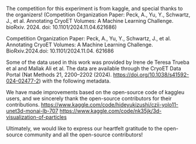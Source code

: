 The competition for this experiment is from kaggle, and special thanks to the organizers! (Competition Organization Paper: Peck, A., Yu, Y., Schwartz, J., et al. Annotating CryoET Volumes: A Machine Learning Challenge. bioRxiv. 2024. doi: 10.1101/2024.11.04.621686)

Competition Organization Paper: Peck, A., Yu, Y., Schwartz, J., et al. Annotating CryoET Volumes: A Machine Learning Challenge. BioRxiv.2024.doi: 10.1101/2024.11.04. 621686

Some of the data used in this work was provided by Irene de Teresa Trueba et al and Mallak Ali et al. The data are available through the CryoET Data Portal (Nat Methods 21, 2200–2202 (2024). https://doi.org/10.1038/s41592-024-02477-2) with the following metadata.

We have made improvements based on the open-source code of kaggleu users, and we sincerely thank the open-source contributors for their contributions.
https://www.kaggle.com/code/hideyukizushi/czii-yolo11-unet3d-monai-lb-707
https://www.kaggle.com/code/nk35jk/3d-visualization-of-particles

Ultimately, we would like to express our heartfelt gratitude to the open-source community and all the open-source contributors!

